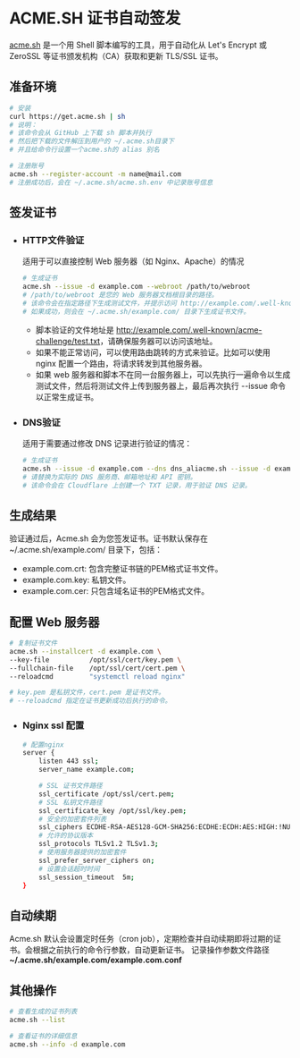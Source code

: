 # ACME.SH 证书自动签发

[acme.sh](https://github.com/acmesh-official/acme.sh) 是一个用 Shell 脚本编写的工具，用于自动化从 Let's Encrypt 或 ZeroSSL 等证书颁发机构（CA）获取和更新 TLS/SSL 证书。

## 准备环境

```bash
# 安装
curl https://get.acme.sh | sh
# 说明：
# 该命令会从 GitHub 上下载 sh 脚本并执行
# 然后把下载的文件解压到用户的 ~/.acme.sh目录下
# 并且给命令行设置一个acme.sh的 alias 别名

# 注册账号
acme.sh --register-account -m name@mail.com
# 注册成功后，会在 ~/.acme.sh/acme.sh.env 中记录账号信息
```

## 签发证书

* ### HTTP文件验证

    适用于可以直接控制 Web 服务器（如 Nginx、Apache）的情况

    ```bash
    # 生成证书
    acme.sh --issue -d example.com --webroot /path/to/webroot
    # /path/to/webroot 是您的 Web 服务器文档根目录的路径。
    # 该命令会在指定路径下生成测试文件，并提示访问 http://example.com/.well-known/acme-challenge/test.txt 验证是否成功。
    # 如果成功，则会在 ~/.acme.sh/example.com/ 目录下生成证书文件。
    ```

  * 脚本验证的文件地址是 <http://example.com/.well-known/acme-challenge/test.txt>，请确保服务器可以访问该地址。
  * 如果不能正常访问，可以使用路由跳转的方式来验证。比如可以使用 nginx 配置一个路由，将请求转发到其他服务器。
  * 如果 web 服务器和脚本不在同一台服务器上，可以先执行一遍命令以生成测试文件，然后将测试文件上传到服务器上，最后再次执行 --issue 命令以正常生成证书。

* ### DNS验证

    适用于需要通过修改 DNS 记录进行验证的情况：

    ```bash
    # 生成证书
    acme.sh --issue -d example.com --dns dns_aliacme.sh --issue -d example.com --dns dns_cloudflare --dns_cloudflare_email your@email.com --dns_cloudflare_api_key your_api_key
    # 请替换为实际的 DNS 服务商、邮箱地址和 API 密钥。
    # 该命令会在 Cloudflare 上创建一个 TXT 记录，用于验证 DNS 记录。
    ```

## 生成结果

验证通过后，Acme.sh 会为您签发证书。证书默认保存在 ~/.acme.sh/example.com/ 目录下，包括：

* example.com.crt: 包含完整证书链的PEM格式证书文件。
* example.com.key: 私钥文件。
* example.com.cer: 只包含域名证书的PEM格式文件。

## 配置 Web 服务器

```bash
# 复制证书文件
acme.sh --installcert -d example.com \
--key-file          /opt/ssl/cert/key.pem \
--fullchain-file    /opt/ssl/cert/cert.pem \
--reloadcmd         "systemctl reload nginx"

# key.pem 是私钥文件，cert.pem 是证书文件。
# --reloadcmd 指定在证书更新成功后执行的命令。
```

* ### Nginx ssl 配置

    ```bash
    # 配置nginx
    server {
        listen 443 ssl;
        server_name example.com;

        # SSL 证书文件路径
        ssl_certificate /opt/ssl/cert.pem;
        # SSL 私钥文件路径
        ssl_certificate_key /opt/ssl/key.pem;
        # 安全的加密套件列表
        ssl_ciphers ECDHE-RSA-AES128-GCM-SHA256:ECDHE:ECDH:AES:HIGH:!NULL:!aNULL:!MD5:!ADH:!RC4;
        # 允许的协议版本
        ssl_protocols TLSv1.2 TLSv1.3;
        # 使用服务器提供的加密套件
        ssl_prefer_server_ciphers on;
        # 设置会话超时时间
        ssl_session_timeout  5m;
    }
    ```

## 自动续期

Acme.sh 默认会设置定时任务（cron job），定期检查并自动续期即将过期的证书。会根据之前执行的命令行参数，自动更新证书。
记录操作参数文件路径 **~/.acme.sh/example.com/example.com.conf**

## 其他操作

```bash
# 查看生成的证书列表
acme.sh --list

# 查看证书的详细信息
acme.sh --info -d example.com
```
